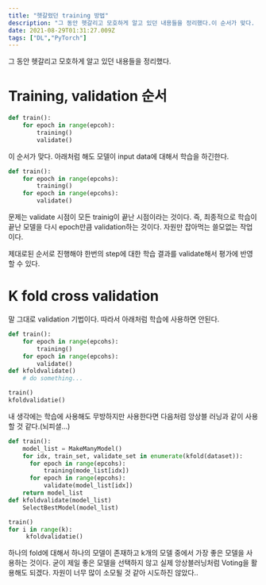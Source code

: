 ```yaml
---
title: "헷갈렸던 training 방법"
description: "그 동안 헷갈리고 모호하게 알고 있던 내용들을 정리했다.이 순서가 맞다. 아래처럼 해도 모델이 input data에 대해서 학습을 하긴한다.문제는 validate 시점이 모든 trainig이 끝난 시점이라는 것이다. 즉, 최종적으로 학습이 끝난 모델을 다시 epoch만"
date: 2021-08-29T01:31:27.009Z
tags: ["DL","PyTorch"]
---
```

그 동안 헷갈리고 모호하게 알고 있던 내용들을 정리했다.

# Training, validation 순서
```python
def train():
    for epoch in range(epcoh):
    	training()
        validate()
```

이 순서가 맞다. 아래처럼 해도 모델이 input data에 대해서 학습을 하긴한다.
```python
def train():
    for epoch in range(epcohs):
    	training()
    for epoch in range(epcohs):
        validate()
```
문제는 validate 시점이 모든 trainig이 끝난 시점이라는 것이다. 즉, 최종적으로 학습이 끝난 모델을 다시 epoch만큼 validation하는 것이다. 자원만 잡아먹는 쓸모없는 작업이다.

제대로된 순서로 진행해야 한번의 step에 대한 학습 결과를 validate해서 평가에 반영할 수 있다.

# K fold cross validation
말 그대로 validation 기법이다. 따라서 아래처럼 학습에 사용하면 안된다.
```python
def train():
    for epoch in range(epcohs):
    	training()
    for epoch in range(epcohs):
        validate()
def kfoldvalidate()
    # do something...

train()
kfoldvalidatie()
```

내 생각에는 학습에 사용해도 무방하지만 사용한다면 다음처럼 앙상블 러닝과 같이 사용할 것 같다.(뇌피셜...)
```python
def train():
    model_list = MakeManyModel()
    for idx, train_set, validate_set in enumerate(kfold(dataset)):
      for epoch in range(epcohs):
          training(mode_list[idx])
      for epoch in range(epcohs):
          validate(model_list[idx])
    return model_list
def kfoldvalidate(model_list)
    SelectBestModel(model_list)

train()
for i in range(k):
     kfoldvalidatie()
```
하나의 fold에 대해서 하나의 모델이 존재하고 k개의 모델 중에서 가장 좋은 모델을 사용하는 것이다. 굳이 제일 좋은 모델을 선택하지 않고 실제 앙상블러닝처럼 Voting을 활용해도 되겠다. 자원이 너무 많이 소모될 것 같아 시도하진 않았다..